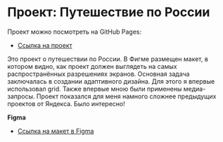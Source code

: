 # Проект: Путешествие по России

Проект можно посмотреть на GitHub Pages:

* [Сcылка на проект](https://artemyizmaylov.github.io/russian-travel/index.html)

Это проект о путешествии по России.
В Фигме размещен макет, в котором видно, как проект должен выглядеть на самых распространённых разрешениях экранов.
Основная задача заключалась в создании адаптивного дизайна. Для этого я впервые использовал grid. Также впервые мною были применены медиа-запросы. Проект показался для меня намного сложнее предыдущих проектов от Яндекса.
Было интересно!

**Figma**

* [Ссылка на макет в Figma](https://www.figma.com/file/5S2WSbEFL6awjVWJ0NWL8Q/Sprint-3_-Russia-_-desktop-mobile?node-id=28503%3A0)
